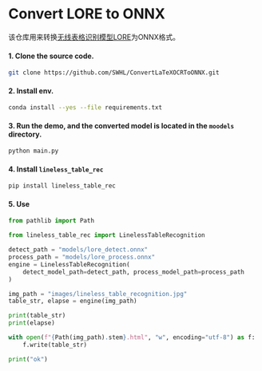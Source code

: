 # Convert LORE to ONNX
该仓库用来转换[无线表格识别模型LORE](https://www.modelscope.cn/models/iic/cv_resnet-transformer_table-structure-recognition_lore/summary)为ONNX格式。

#### 1. Clone the source code.
```bash
git clone https://github.com/SWHL/ConvertLaTeXOCRToONNX.git
```

#### 2. Install env.
```bash
conda install --yes --file requirements.txt
```
#### 3. Run the demo, and the converted model is located in the `moodels` directory.
```bash
python main.py
```

#### 4. Install `lineless_table_rec`
```bash
pip install lineless_table_rec
```

#### 5. Use
```python
from pathlib import Path

from lineless_table_rec import LinelessTableRecognition

detect_path = "models/lore_detect.onnx"
process_path = "models/lore_process.onnx"
engine = LinelessTableRecognition(
    detect_model_path=detect_path, process_model_path=process_path
)

img_path = "images/lineless_table_recognition.jpg"
table_str, elapse = engine(img_path)

print(table_str)
print(elapse)

with open(f"{Path(img_path).stem}.html", "w", encoding="utf-8") as f:
    f.write(table_str)

print("ok")
```